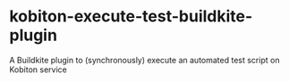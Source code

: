 # kobiton-execute-test-buildkite-plugin
A Buildkite plugin to (synchronously) execute an automated test script on Kobiton service 
